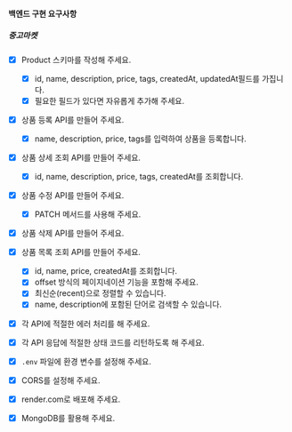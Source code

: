 #### 백엔드 구현 요구사항

##### 중고마켓

- [x]  Product 스키마를 작성해 주세요.
	- [x] id, name, description, price, tags, createdAt, updatedAt필드를 가집니다.
	- [x] 필요한 필드가 있다면 자유롭게 추가해 주세요.

- [x]  상품 등록 API를 만들어 주세요.
	- [x] name, description, price, tags를 입력하여 상품을 등록합니다.

- [x]  상품 상세 조회 API를 만들어 주세요.
	- [x] id, name, description, price, tags, createdAt를 조회합니다.

- [x]  상품 수정 API를 만들어 주세요.
	- [x] PATCH 메서드를 사용해 주세요.

- [x]  상품 삭제 API를 만들어 주세요.

- [x]  상품 목록 조회 API를 만들어 주세요.
	- [x] id, name, price, createdAt를 조회합니다.
	- [x] offset 방식의 페이지네이션 기능을 포함해 주세요.
	- [x] 최신순(recent)으로 정렬할 수 있습니다.
	- [x] name, description에 포함된 단어로 검색할 수 있습니다.

- [x]  각 API에 적절한 에러 처리를 해 주세요.

- [x]  각 API 응답에 적절한 상태 코드를 리턴하도록 해 주세요.

- [x]  `.env` 파일에 환경 변수를 설정해 주세요.

- [x]  CORS를 설정해 주세요.

- [x]  render.com로 배포해 주세요.

- [x]  MongoDB를 활용해 주세요.
